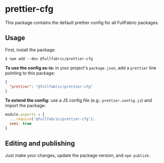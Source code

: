 # prettier-cfg

This package contains the default prettier config for all FullFabric packages.

## Usage

First, install the package:

`$ npm add --dev @fullfabric/prettier-cfg`

**To use the config as-is:** in your project's `package.json`, add a `prettier` line pointing to this package:

```json
{
  "prettier": "@fullfabric/prettier-cfg"
}
```

**To extend the config:** use a JS config file (e.g.: `prettier.config.js`) and import the package:

```js
module.exports = {
  ...require('@fullfabric/prettier-cfg'),
  semi: true
}
```

## Editing and publishing

Just make your changes, update the package version, and `npm publish`.
